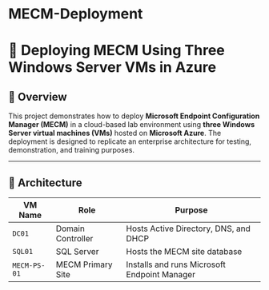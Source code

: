 # MECM-Deployment
# 🚀 Deploying MECM Using Three Windows Server VMs in Azure

## 📘 Overview

This project demonstrates how to deploy **Microsoft Endpoint Configuration Manager (MECM)** in a cloud-based lab environment using **three Windows Server virtual machines (VMs)** hosted on **Microsoft Azure**. The deployment is designed to replicate an enterprise architecture for testing, demonstration, and training purposes.

---

## 🧱 Architecture

| VM Name  | Role                  | Purpose                                      |
|----------|-----------------------|----------------------------------------------|
| `DC01`   | Domain Controller     | Hosts Active Directory, DNS, and DHCP        |
| `SQL01`  | SQL Server            | Hosts the MECM site database                 |
| `MECM-PS-01` | MECM Primary Site     | Installs and runs Microsoft Endpoint Manager |





